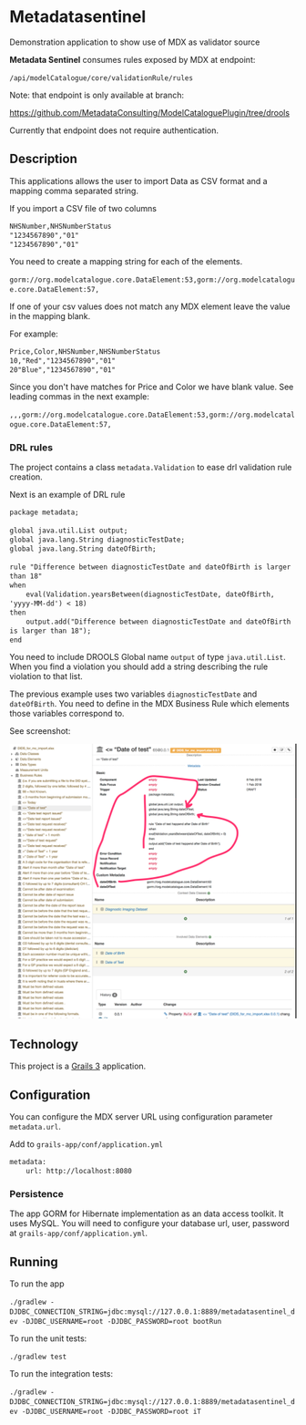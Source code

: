 # Metadatasentinel

Demonstration application to show use of MDX as validator source

**Metadata Sentinel** consumes rules exposed by MDX at endpoint: 

`/api/modelCatalogue/core/validationRule/rules`

Note: that endpoint is only available at branch:  

https://github.com/MetadataConsulting/ModelCataloguePlugin/tree/drools

Currently that endpoint does not require authentication.

## Description

This applications allows the user to import Data as CSV format and a mapping comma separated string. 

If you import a CSV file of two columns

```
NHSNumber,NHSNumberStatus
"1234567890","01"
"1234567890","01" 
```

You need to create a mapping string for each of the elements.

`gorm://org.modelcatalogue.core.DataElement:53,gorm://org.modelcatalogue.core.DataElement:57,` 

If one of your csv values does not match any MDX element leave the value in the mapping blank.

For example: 

  ```
Price,Color,NHSNumber,NHSNumberStatus
10,"Red","1234567890","01"
20"Blue","1234567890","01" 
  ```
  
Since you don't have matches for Price and Color we have blank value. See leading commas in the next example:
  
`,,,gorm://org.modelcatalogue.core.DataElement:53,gorm://org.modelcatalogue.core.DataElement:57,`  

### DRL rules

The project contains a class `metadata.Validation` to ease drl validation rule creation.

Next is an example of DRL rule 

```
package metadata;

global java.util.List output;
global java.lang.String diagnosticTestDate;
global java.lang.String dateOfBirth;

rule "Difference between diagnosticTestDate and dateOfBirth is larger than 18"
when
    eval(Validation.yearsBetween(diagnosticTestDate, dateOfBirth, 'yyyy-MM-dd') < 18)
then
    output.add("Difference between diagnosticTestDate and dateOfBirth is larger than 18");
end 
```

You need to include  DROOLS Global name `output` of type `java.util.List`. When you find a violation you should add a string describing the rule violation to that list.

The previous example uses two variables `diagnosticTestDate` and `dateOfBirth`. You need to define in 
the MDX Business Rule which elements those variables correspond to. 

See screenshot: 

![MDX Business Rules Extensions Values](screenshot.png)
  

## Technology
 
This project is a [Grails 3](http://grails.org) application.

## Configuration 

You can configure the MDX server URL using configuration parameter `metadata.url`. 

Add to `grails-app/conf/application.yml`

```
metadata:
    url: http://localhost:8080
```

### Persistence
The app GORM for Hibernate implementation as an data access toolkit. It uses MySQL. You will 
need to configure your database url, user, password at `grails-app/conf/application.yml`. 


## Running

To run the app

`./gradlew -DJDBC_CONNECTION_STRING=jdbc:mysql://127.0.0.1:8889/metadatasentinel_dev -DJDBC_USERNAME=root -DJDBC_PASSWORD=root bootRun`

To run the unit tests:

`./gradlew test`

To run the integration tests:

`./gradlew -DJDBC_CONNECTION_STRING=jdbc:mysql://127.0.0.1:8889/metadatasentinel_dev -DJDBC_USERNAME=root -DJDBC_PASSWORD=root iT`